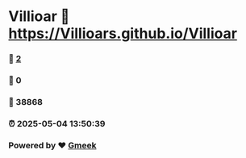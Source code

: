 # Villioar :link: https://Villioars.github.io/Villioar 
### :page_facing_up: [2](https://Villioars.github.io/Villioar/tag.html) 
### :speech_balloon: 0 
### :hibiscus: 38868 
### :alarm_clock: 2025-05-04 13:50:39 
### Powered by :heart: [Gmeek](https://github.com/Meekdai/Gmeek)
